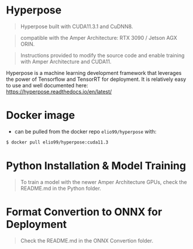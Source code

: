 # Hyperpose
> Hyperpose built with CUDA11.3.1 and CuDNN8.
 
> compatible with the Amper Architecture: RTX 3090 / Jetson AGX ORIN.
 
> Instructions provided to modify the source code and enable training with Amper Architecture and CUDA11.

Hyperpose is a machine learning development framework that leverages the power of Tensorflow and TensorRT for deployment.
It is relatively easy to use and well documented here:  https://hyperpose.readthedocs.io/en/latest/ 



# Docker image 
- can be pulled from the docker repo `elio99/hyperpose` with:
```bash
$ docker pull elio99/hyperpose:cuda11.3
```

# Python Installation & Model Training

> To train a model with the newer Amper Architecture GPUs, check the README.md in the Python folder.

# Format Convertion to ONNX for Deployment

> Check the README.md in the ONNX Convertion folder.
